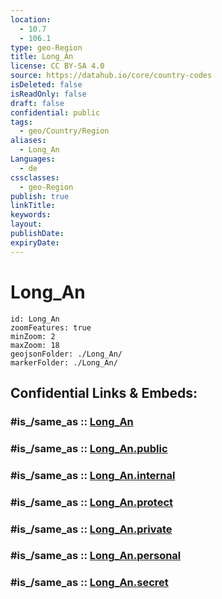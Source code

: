 ```yaml
---
location:
  - 10.7
  - 106.1
type: geo-Region
title: Long_An
license: CC BY-SA 4.0
source: https://datahub.io/core/country-codes
isDeleted: false
isReadOnly: false
draft: false
confidential: public
tags:
  - geo/Country/Region
aliases:
  - Long_An
Languages:
  - de
cssclasses:
  - geo-Region
publish: true
linkTitle:
keywords:
layout:
publishDate:
expiryDate:
---
```


# Long_An

```leaflet
id: Long_An
zoomFeatures: true 
minZoom: 2 
maxZoom: 18
geojsonFolder: ./Long_An/
markerFolder: ./Long_An/
```


## Confidential Links & Embeds: 

### #is_/same_as :: [Long_An](/_Standards/Earth/Continent/Asia/Asia~South~East/Vietnam/Provinces~Vietnam/Long_An.md) 

### #is_/same_as :: [Long_An.public](/_public/Earth/Continent/Asia/Asia~South~East/Vietnam/Provinces~Vietnam/Long_An.public.md) 

### #is_/same_as :: [Long_An.internal](/_internal/Earth/Continent/Asia/Asia~South~East/Vietnam/Provinces~Vietnam/Long_An.internal.md) 

### #is_/same_as :: [Long_An.protect](/_protect/Earth/Continent/Asia/Asia~South~East/Vietnam/Provinces~Vietnam/Long_An.protect.md) 

### #is_/same_as :: [Long_An.private](/_private/Earth/Continent/Asia/Asia~South~East/Vietnam/Provinces~Vietnam/Long_An.private.md) 

### #is_/same_as :: [Long_An.personal](/_personal/Earth/Continent/Asia/Asia~South~East/Vietnam/Provinces~Vietnam/Long_An.personal.md) 

### #is_/same_as :: [Long_An.secret](/_secret/Earth/Continent/Asia/Asia~South~East/Vietnam/Provinces~Vietnam/Long_An.secret.md)

